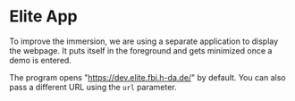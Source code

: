 # Elite App
To improve the immersion, we are using a separate application to display the webpage. It puts itself in the foreground and gets minimized once a demo is entered.

The program opens "https://dev.elite.fbi.h-da.de/" by default. You can also pass a different URL using the `url` parameter.
